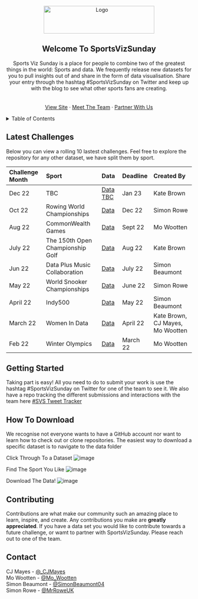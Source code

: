 <!-- PROJECT LOGO -->
<br />
<div align="center">
  <a href="https://static.wixstatic.com/media/2c78af_66758cbe3b4941be9dcf96210b19c35f~mv2.png/v1/crop/x_187,y_399,w_703,h_171/fill/w_255,h_62,al_c,q_85,usm_0.66_1.00_0.01,enc_auto/SportsVizSunday-1%20(1).png">
    <img src="https://static.wixstatic.com/media/2c78af_66758cbe3b4941be9dcf96210b19c35f~mv2.png/v1/crop/x_187,y_399,w_703,h_171/fill/w_255,h_62,al_c,q_85,usm_0.66_1.00_0.01,enc_auto/SportsVizSunday-1%20(1).png" alt="Logo" width="300" height="75">
  </a>
  
<!-- ABOUT THE PROJECT -->
## Welcome To SportsVizSunday

  <p align="center">
    Sports Viz Sunday is a place for people to combine two of the greatest things in the world: Sports and data.
    We frequently release new datasets for you to pull insights out of and share in the form of data visualisation.
    Share your entry through the hashtag #SportsVizSunday on Twitter and keep up with the blog to see what other sports fans are creating. 
    <br />
    <br />
    <br />
    <a href="https://www.sportsvizsunday.com/">View Site</a>
    ·
    <a href="https://www.sportsvizsunday.com/team">Meet The Team</a>
    ·
    <a href="https://twitter.com/_CJMayes">Partner With Us</a>
  </p>
</div>



<!-- TABLE OF CONTENTS -->
<details>
  <summary>Table of Contents</summary>
  <ol>
    <li><a href="#about-the-project">About The Project</a></li>
    <li><a href="#getting-started">Getting Started</a></li>
    <li><a href="#how-to-download">How To Download</a></li>
    <li><a href="#contributing">Contributing</a></li>
    <li><a href="#contact">Contact</a></li>
  </ol>
</details>

<!-- ABOUT THE PROJECT -->
## Latest Challenges


Below you can view a rolling 10 lastest challenges. Feel free to explore the repository for any other dataset, we have split them by sport.

<!-- Team, please amend only to have maximum of the last 12 in here at a time, the data will need to be uploaded and then linked to in brackets
please make sure that the readme file is made for the new data
you can copy and paste the below:
|Challenge Month|Sport|Data|Deadline|Created By|
-->

|Challenge Month|Sport|Data|Deadline|Created By|
|:----|:---------|:---------|:---------|:---------|
|Dec 22| TBC |[Data TBC](https://github.com/CJ-Mayes/SportsVizSunday)|Jan 23|Kate Brown|
|Oct 22|Rowing World Championships|[Data](https://github.com/CJ-Mayes/SportsVizSunday/tree/main/Data/Rowing)|Dec 22|Simon Rowe|
|Aug 22|CommonWealth Games|[Data](https://github.com/CJ-Mayes/SportsVizSunday/blob/main/Data/CommonWealth%20Games/CWGMedallists_MedalTable_v2.xlsx)|Sept 22|Mo Wootten|
|July 22|The 150th Open Championship Golf|[Data](https://github.com/CJ-Mayes/SportsVizSunday/blob/main/Data/Golf/TheOpen%20(1).xlsx)|Aug 22|Kate Brown|
|Jun 22|Data Plus Music Collaboration|[Data](https://github.com/CJ-Mayes/SportsVizSunday/tree/main/Data/z%20Partnerships)|July 22|Simon Beaumont|
|May 22|World Snooker Championships|[Data](https://github.com/CJ-Mayes/SportsVizSunday/tree/main/Data/Snooker)|June 22|Simon Rowe|
|April 22|Indy500|[Data](https://github.com/CJ-Mayes/SportsVizSunday/tree/main/Data/Racing)|May 22|Simon Beaumont|
|March 22|Women In Data|[Data](https://github.com/CJ-Mayes/SportsVizSunday/tree/main/Data/Racing)|April 22|Kate Brown, CJ Mayes, Mo Wootten|
|Feb 22|Winter Olympics|[Data](https://github.com/CJ-Mayes/SportsVizSunday/blob/main/Data/Olympics/OlympicsLugeSinglesResults_14and18%20-%20OlympicsLugeSinglesResults_14and18.csv)|March 22|Mo Wootten|

<!-- GETTING STARTED -->
## Getting Started

Taking part is easy! All you need to do to submit your work is use the hashtag #SportsVizSunday on Twitter for one of the team to see it. 
We also have a repo tracking the different submissions and interactions with the team here [#SVS Tweet Tracker](https://github.com/CJ-Mayes/SportsVizSunday-Tracker)

<!-- HOW TO DOWNLOAD -->
## How To Download

We recognise not everyone wants to have a GitHub account nor want to learn how to check out or clone repositories. The easiest way to download a specific dataset is to navigate to the data folder

>>

Click Through To a Dataset
![image](https://user-images.githubusercontent.com/66642883/201135728-6bda0d7f-23b4-4272-b229-e52f1ba8a4d4.png)
>> 

Find The Sport You Like
![image](https://user-images.githubusercontent.com/66642883/201134995-65ea5e13-86da-40c5-b61c-78947a3be4f2.png)

>>

Download The Data!
![image](https://user-images.githubusercontent.com/66642883/201135237-4039a01a-4324-4c30-b531-ef6dc0018965.png)


<!-- CONTRIBUTING -->
## Contributing

Contributions are what make our community such an amazing place to learn, inspire, and create. Any contributions you make are **greatly appreciated**.
If you have a data set you would like to contribute towards a future challenge, or wamt to partner with SportsVizSunday. Please reach out to one of the team. 

<!-- CONTACT -->
## Contact

CJ Mayes - [@_CJMayes](https://twitter.com/@CJMayes)
<br />
Mo Wootten - [@Mo_Wootten](https://twitter.com/@Mo_Wootten)
<br />
Simon Beaumont - [@SimonBeaumont04](https://twitter.com/@SimonBeaumont04) 
<br />
Simon Rowe - [@MrRoweUK](https://twitter.com/@MrRoweuk)



